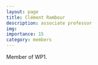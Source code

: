 ```yaml
---
layout: page
title: Clément Rambour
description: associate professor
img: 
importance: 15
category: members
---
```


Member of WP1.